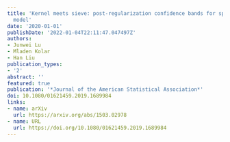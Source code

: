```yaml
---
title: 'Kernel meets sieve: post-regularization confidence bands for sparse additive
  model'
date: '2020-01-01'
publishDate: '2022-01-04T22:11:47.047497Z'
authors:
- Junwei Lu
- Mladen Kolar
- Han Liu
publication_types:
- '2'
abstract: ''
featured: true
publication: '*Journal of the American Statistical Association*'
doi: 10.1080/01621459.2019.1689984
links:
- name: arXiv
  url: https://arxiv.org/abs/1503.02978
- name: URL
  url: https://doi.org/10.1080/01621459.2019.1689984
---
```

